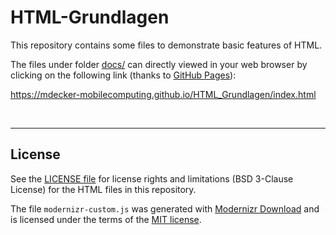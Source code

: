 # HTML-Grundlagen #

This repository contains some files to demonstrate basic features of HTML.

The files under folder [docs/](docs) can directly viewed in your web browser by
clicking on the following link (thanks to [GitHub Pages](https://help.github.com/articles/configuring-a-publishing-source-for-github-pages/)):

https://mdecker-mobilecomputing.github.io/HTML_Grundlagen/index.html

<br>

----
## License ##

See the [LICENSE file](LICENSE.md) for license rights and limitations (BSD 3-Clause License)
for the HTML files in this repository.

The file `modernizr-custom.js` was generated with [Modernizr Download](https://modernizr.com/download)
and is licensed under the terms of the [MIT license](https://modernizr.com/license/).
